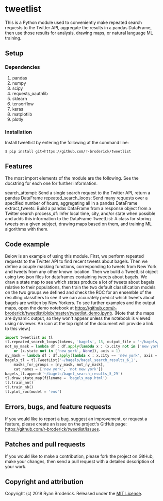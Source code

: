 # tweetlist

This is a Python module used to conveniently make repeated search requests to the Twitter API, aggregate the results in a pandas DataFrame, then use those results for analysis, drawing maps, or natural language ML training.

## Setup

### Dependencies

1) pandas
2) numpy
3) scipy
4) requests_oauthlib
5) sklearn
6) tensorflow
7) keras
8) matplotlib
9) plotly

### Installation

Install tweetlist by entering the following at the command line:
```
$ pip install git+https://github.com/r-broderick/tweetlist
```

## Features

The most import elements of the module are the following. See the docstring for each one for further information.

search_attempt: Send a single search request to the Twitter API, return a pandas DataFrame
repeated_search_loops: Send many requests over a specified number of hours, aggregating all in a pandas DataFrame
extract_tweets: Build a pandas DataFrame from a response object from a Twitter search
process_df: Infer local time, city, and/or state when possible and adds this information to the DataFrame
TweetList: A class for storing tweets on a given subject, drawing maps based on them, and training ML algorithms with them.

## Code example

Below is an example of using this module. First, we perform repeated requests to the Twitter API to find recent tweets about bagels.
Then we define a couple masking functions, corresponding to tweets from New York and tweets from any other known location. Then we build a TweetList object using two json files for dataframes containing tweets about bagels. We draw a state map to see which states produce a lot of tweets about bagels relative to their populations, then train the two default classification models on the two groups we defined and check the ROC for an ensemble of the resulting classifiers to see if we can accurately predict which tweets about bagels are written by New Yorkers. To see further examples and the output maps, open the demo notebook at https://github.com/r-broderick/tweetlist/blob/master/tweetlist_demo.ipynb. (Note that the maps are dynamic output, so they won't appear unless the notebook is viewed using nbviewer. An icon at the top right of the document will provide a link to this view.)

```python
import tweetlist as tl
tl.repeated_search_loops(tokens, 'bagels', 18, output_file = '~/bagels/bagel_tweets_6_1', process = True)    
not_ny_mask = lambda df : df.apply(lambda x : (x.city not in ['new york', None]) 
	or (x.state not in ['new york', None]), axis = 1)
ny_mask = lambda df : df.apply(lambda x : x.city == 'new york', axis = 1)
bagels_tl = tl.TweetList('~/bagels/bagel_search_results_6_1', 
	masks_for_groups = [ny_mask, not_ny_mask],
	cat_names = ['new york', 'not new york'])
bagels_tl.append('~/bagels/bagel_search_results_5_29')
tl.draw_state_map(filename = 'bagels_map.html')
tl.train_nn()
tl.train_nb()
tl.plot_roc(model = 'ens')
```

## Errors, bugs, and feature requests

If you would like to report a bug, suggest an improvement, or request a feature, please create an issue on the project's GitHub page: https://github.com/r-broderick/tweetlist/issues.

## Patches and pull requests

If you would like to make a contribution, please fork the project on GitHub, make your changes, then send a pull request with a detailed description of your work.

## Copyright and attribution

Copyright (c) 2018 Ryan Broderick. Released under the [MIT License](https://github.com/r-broderick/tweetlist/blob/master/LICENSE).
